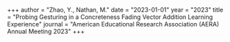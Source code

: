 +++
author = "Zhao, Y., Nathan, M."
date = "2023-01-01"
year = "2023"
title = "Probing Gesturing in a Concreteness Fading Vector Addition Learning Experience"
journal = "American Educational Research Association (AERA) Annual Meeting 2023"
+++
